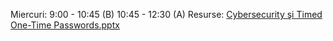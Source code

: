 Miercuri:   9:00 - 10:45 (B)
        10:45 - 12:30 (A) 
Resurse: [Cybersecurity şi Timed One-Time Passwords.pptx](https://github.com/inproted/CodeSinaia-2025/blob/main/_Documents/Cybersecurity_and_TOTP/Cybersecurity%20%C5%9Fi%20Timed%20One-Time%20Passwords.pptx)

